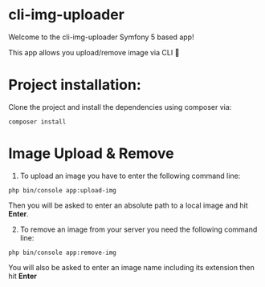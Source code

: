 # cli-img-uploader
Welcome to the cli-img-uploader Symfony 5 based app!

This app allows you upload/remove image via CLI :100:

# **Project installation:**
Clone the project and install the dependencies using composer via:

`composer install`


# **Image Upload & Remove**
1. To upload an image you have to enter the following command line:

`php bin/console app:upload-img `

Then you will be asked to enter an absolute path to a local image and hit **Enter**.

2. To remove an image from your server you need the following command line:

`php bin/console app:remove-img`

You will also be asked to enter an image name including its extension then hit **Enter**
